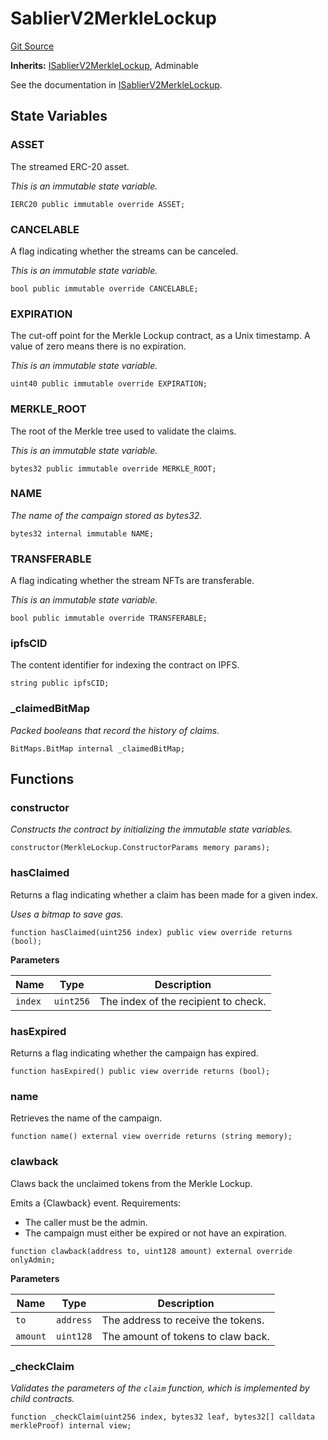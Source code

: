 # SablierV2MerkleLockup

[Git Source](https://github.com/sablier-labs/v2-periphery/blob/a3131838ec731b38b1e2e03735fba874ab66f5e2/src/abstracts/SablierV2MerkleLockup.sol)

**Inherits:**
[ISablierV2MerkleLockup](/docs/contracts/v2/reference/periphery/interfaces/interface.ISablierV2MerkleLockup.md),
Adminable

See the documentation in
[ISablierV2MerkleLockup](/docs/contracts/v2/reference/periphery/interfaces/interface.ISablierV2MerkleLockup.md).

## State Variables

### ASSET

The streamed ERC-20 asset.

_This is an immutable state variable._

```solidity
IERC20 public immutable override ASSET;
```

### CANCELABLE

A flag indicating whether the streams can be canceled.

_This is an immutable state variable._

```solidity
bool public immutable override CANCELABLE;
```

### EXPIRATION

The cut-off point for the Merkle Lockup contract, as a Unix timestamp. A value of zero means there is no expiration.

_This is an immutable state variable._

```solidity
uint40 public immutable override EXPIRATION;
```

### MERKLE_ROOT

The root of the Merkle tree used to validate the claims.

_This is an immutable state variable._

```solidity
bytes32 public immutable override MERKLE_ROOT;
```

### NAME

_The name of the campaign stored as bytes32._

```solidity
bytes32 internal immutable NAME;
```

### TRANSFERABLE

A flag indicating whether the stream NFTs are transferable.

_This is an immutable state variable._

```solidity
bool public immutable override TRANSFERABLE;
```

### ipfsCID

The content identifier for indexing the contract on IPFS.

```solidity
string public ipfsCID;
```

### \_claimedBitMap

_Packed booleans that record the history of claims._

```solidity
BitMaps.BitMap internal _claimedBitMap;
```

## Functions

### constructor

_Constructs the contract by initializing the immutable state variables._

```solidity
constructor(MerkleLockup.ConstructorParams memory params);
```

### hasClaimed

Returns a flag indicating whether a claim has been made for a given index.

_Uses a bitmap to save gas._

```solidity
function hasClaimed(uint256 index) public view override returns (bool);
```

**Parameters**

| Name    | Type      | Description                          |
| ------- | --------- | ------------------------------------ |
| `index` | `uint256` | The index of the recipient to check. |

### hasExpired

Returns a flag indicating whether the campaign has expired.

```solidity
function hasExpired() public view override returns (bool);
```

### name

Retrieves the name of the campaign.

```solidity
function name() external view override returns (string memory);
```

### clawback

Claws back the unclaimed tokens from the Merkle Lockup.

Emits a {Clawback} event. Requirements:

- The caller must be the admin.
- The campaign must either be expired or not have an expiration.

```solidity
function clawback(address to, uint128 amount) external override onlyAdmin;
```

**Parameters**

| Name     | Type      | Description                        |
| -------- | --------- | ---------------------------------- |
| `to`     | `address` | The address to receive the tokens. |
| `amount` | `uint128` | The amount of tokens to claw back. |

### \_checkClaim

_Validates the parameters of the `claim` function, which is implemented by child contracts._

```solidity
function _checkClaim(uint256 index, bytes32 leaf, bytes32[] calldata merkleProof) internal view;
```
